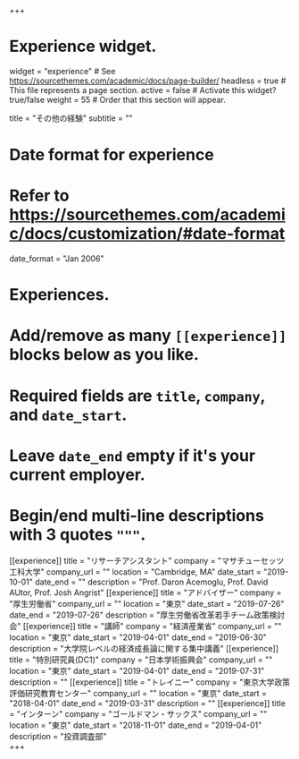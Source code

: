 +++
# Experience widget.
widget = "experience"  # See https://sourcethemes.com/academic/docs/page-builder/
headless = true  # This file represents a page section.
active = false  # Activate this widget? true/false
weight = 55  # Order that this section will appear.

title = "その他の経験"
subtitle = ""

# Date format for experience
#   Refer to https://sourcethemes.com/academic/docs/customization/#date-format
date_format = "Jan 2006"

# Experiences.
#   Add/remove as many `[[experience]]` blocks below as you like.
#   Required fields are `title`, `company`, and `date_start`.
#   Leave `date_end` empty if it's your current employer.
#   Begin/end multi-line descriptions with 3 quotes `"""`.
[[experience]]
  title = "リサーチアシスタント"
  company = "マサチューセッツ工科大学"
  company_url = ""
  location = "Cambridge, MA"
  date_start = "2019-10-01"
  date_end = ""
  description = "Prof. Daron Acemoglu, Prof. David AUtor, Prof. Josh Angrist"
[[experience]]
  title = "アドバイザー"
  company = "厚生労働省"
  company_url = ""
  location = "東京"
  date_start = "2019-07-26"
  date_end = "2019-07-26"
  description = "厚生労働省改革若手チーム政策検討会"
[[experience]]
  title = "講師"
  company = "経済産業省"
  company_url = ""
  location = "東京"
  date_start = "2019-04-01"
  date_end = "2019-06-30"
  description = "大学院レベルの経済成長論に関する集中講義"
[[experience]]
  title = "特別研究員(DC1)"
  company = "日本学術振興会"
  company_url = ""
  location = "東京"
  date_start = "2019-04-01"
  date_end = "2019-07-31"
  description = ""
[[experience]]
  title = "トレイニー"
  company = "東京大学政策評価研究教育センター"
  company_url = ""
  location = "東京"
  date_start = "2018-04-01"
  date_end = "2019-03-31"
  description = ""
[[experience]]
  title = "インターン"
  company = "ゴールドマン・サックス"
  company_url = ""
  location = "東京"
  date_start = "2018-11-01"
  date_end = "2019-04-01"
  description = "投資調査部"  
+++